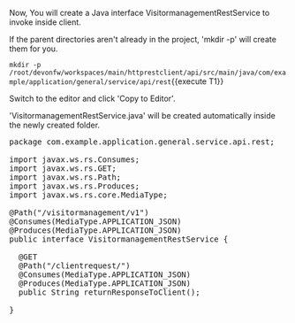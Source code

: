 Now, You will create a Java interface VisitormanagementRestService to invoke inside client.


If the parent directories aren't already in the project, 'mkdir -p' will create them for you. 

`mkdir -p /root/devonfw/workspaces/main/httprestclient/api/src/main/java/com/example/application/general/service/api/rest`{{execute T1}}

Switch to the editor and click 'Copy to Editor'. 

'VisitormanagementRestService.java' will be created automatically inside the newly created folder.

<pre class="file" data-filename="devonfw/workspaces/main/httprestclient/api/src/main/java/com/example/application/general/service/api/rest/VisitormanagementRestService.java">
package com.example.application.general.service.api.rest;

import javax.ws.rs.Consumes;
import javax.ws.rs.GET;
import javax.ws.rs.Path;
import javax.ws.rs.Produces;
import javax.ws.rs.core.MediaType;

@Path(&#34;/visitormanagement/v1&#34;)
@Consumes(MediaType.APPLICATION_JSON)
@Produces(MediaType.APPLICATION_JSON)
public interface VisitormanagementRestService {

  @GET
  @Path(&#34;/clientrequest/&#34;)
  @Consumes(MediaType.APPLICATION_JSON)
  @Produces(MediaType.APPLICATION_JSON)
  public String returnResponseToClient();

}
</pre>

